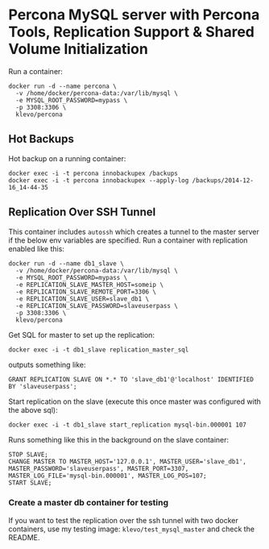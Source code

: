 # Percona MySQL server with Percona Tools, Replication Support & Shared Volume Initialization

Run a container:

```
docker run -d --name percona \
  -v /home/docker/percona-data:/var/lib/mysql \
  -e MYSQL_ROOT_PASSWORD=mypass \
  -p 3308:3306 \
  klevo/percona
```

## Hot Backups

Hot backup on a running container:

```
docker exec -i -t percona innobackupex /backups
docker exec -i -t percona innobackupex --apply-log /backups/2014-12-16_14-44-35
```

## Replication Over SSH Tunnel

This container includes `autossh` which creates a tunnel to the master server if the below env variables are specified. Run a container with replication enabled like this:

```
docker run -d --name db1_slave \
  -v /home/docker/percona-data:/var/lib/mysql \
  -e MYSQL_ROOT_PASSWORD=mypass \
  -e REPLICATION_SLAVE_MASTER_HOST=someip \
  -e REPLICATION_SLAVE_REMOTE_PORT=3306 \
  -e REPLICATION_SLAVE_USER=slave_db1 \
  -e REPLICATION_SLAVE_PASSWORD=slaveuserpass \
  -p 3308:3306 \
  klevo/percona
```

Get SQL for master to set up the replication:

```
docker exec -i -t db1_slave replication_master_sql
```

outputs something like:

```
GRANT REPLICATION SLAVE ON *.* TO 'slave_db1'@'localhost' IDENTIFIED BY 'slaveuserpass';
```

Start replication on the slave (execute this once master was configured with the above sql):

```
docker exec -i -t db1_slave start_replication mysql-bin.000001 107
```

Runs something like this in the background on the slave container:

```
STOP SLAVE;
CHANGE MASTER TO MASTER_HOST='127.0.0.1', MASTER_USER='slave_db1', MASTER_PASSWORD='slaveuserpass', MASTER_PORT=3307, MASTER_LOG_FILE='mysql-bin.000001', MASTER_LOG_POS=107;
START SLAVE;
```

### Create a master db container for testing

If you want to test the replication over the ssh tunnel with two docker containers, use my testing image: `klevo/test_mysql_master` and check the README.
